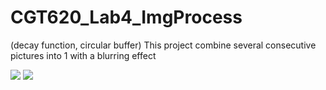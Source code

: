 # CGT620_Lab4_ImgProcess
 (decay function, circular buffer)
This project combine several consecutive pictures into 1 with a blurring effect



![](ImageProcessing/source.gif)
![](ImageProcessing/outPut.gif)
